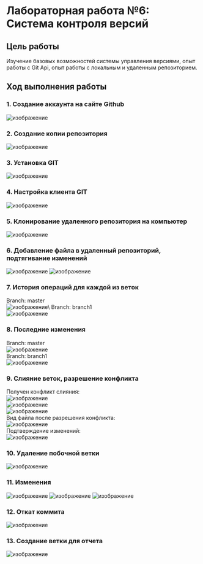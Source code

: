 # Лабораторная работа №6: Система контроля версий
## Цель работы
Изучение базовых возможностей системы управления версиями, опыт работы с Git Api, опыт работы с локальным и удаленным репозиторием.
## Ход выполнения работы
### 1. Создание аккаунта на сайте Github
![изображение](https://github.com/Kaelesty/ideal-dollop/assets/74826130/39526076-d3b5-4035-a899-a3e449289885)

### 2. Создание копии репозитория
![изображение](https://github.com/Kaelesty/ideal-dollop/assets/74826130/d1d25c10-cbdc-4478-89ee-fd44204b7fbb)

### 3. Установка GIT
![изображение](https://github.com/Kaelesty/ideal-dollop/assets/74826130/8c9e1139-66ec-4369-8818-54400cf65dbf)

### 4. Настройка клиента GIT
![изображение](https://github.com/Kaelesty/ideal-dollop/assets/74826130/2070190c-45ad-4605-b626-7958d8dc7ce2)

### 5. Клонирование удаленного репозитория на компьютер
![изображение](https://github.com/Kaelesty/ideal-dollop/assets/74826130/0c41896e-a84f-47af-a414-41dbfd19e2f4)

### 6. Добавление файла в удаленный репозиторий, подтягивание изменений
![изображение](https://github.com/Kaelesty/ideal-dollop/assets/74826130/0077f408-d58c-48c1-88a7-5e4585704524)
![изображение](https://github.com/Kaelesty/ideal-dollop/assets/74826130/58004ae6-0ca2-4a77-9ac9-d0b0184634e5)

### 7. История операций для каждой из веток
Branch: master\
![изображение](https://github.com/Kaelesty/ideal-dollop/assets/74826130/9e614e29-6d15-41f4-b46c-e37eaddb27c4)\\
Branch: branch1\
![изображение](https://github.com/Kaelesty/ideal-dollop/assets/74826130/b36606ef-5089-4ed7-9a30-00c97fa3a7f7)

### 8. Последние изменения
Branch: master\
![изображение](https://github.com/Kaelesty/ideal-dollop/assets/74826130/a85e4264-addd-46dc-b3e0-d449c0357d9e)\
Branch: branch1\
![изображение](https://github.com/Kaelesty/ideal-dollop/assets/74826130/c38202f6-2b9c-49d8-9459-78cdbacbfba3)

### 9. Слияние веток, разрешение конфликта
Получен конфликт слияния:\
![изображение](https://github.com/Kaelesty/ideal-dollop/assets/74826130/ddcb3279-13b2-4d77-8548-04766e8bf73f)\
![изображение](https://github.com/Kaelesty/ideal-dollop/assets/74826130/bc0baf0e-f6c3-438b-8056-3b791f87e30d)\
![изображение](https://github.com/Kaelesty/ideal-dollop/assets/74826130/0b10101f-e105-4e2e-a2d6-6337c57ccaf5)\
Вид файла после разрешения конфликта:\
![изображение](https://github.com/Kaelesty/ideal-dollop/assets/74826130/a266d725-056d-4d15-95da-8253c36f1277)\
Подтверждение изменений:\
![изображение](https://github.com/Kaelesty/ideal-dollop/assets/74826130/a6b2d19f-98d1-4c6f-b3e9-50b17d6f15a8)

### 10. Удаление побочной ветки
![изображение](https://github.com/Kaelesty/ideal-dollop/assets/74826130/4ed7917f-9c10-4035-ac96-5e5b664206c8)

### 11. Изменения
![изображение](https://github.com/Kaelesty/ideal-dollop/assets/74826130/b9752173-5b18-4804-812a-091e7b9c8381)
![изображение](https://github.com/Kaelesty/ideal-dollop/assets/74826130/d976a1b3-67b5-46ce-904f-6d6ed6ff7b9e)
![изображение](https://github.com/Kaelesty/ideal-dollop/assets/74826130/61040800-76b6-48d9-a816-47ce9578f97d)


### 12. Откат коммита
![изображение](https://github.com/Kaelesty/ideal-dollop/assets/74826130/52d176b4-3bf7-4308-a0f8-d45566a8fc25)

### 13. Создание ветки для отчета
![изображение](https://github.com/Kaelesty/ideal-dollop/assets/74826130/a9606110-8a28-4052-a6a2-968567dc4d86)
